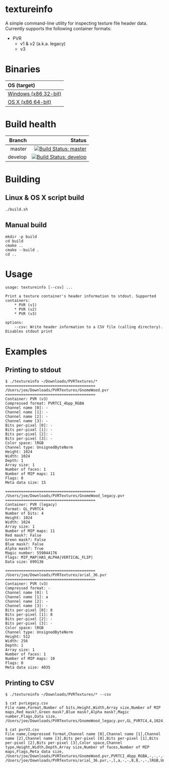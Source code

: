 # textureinfo

A simple command-line utility for inspecting texture file header data. Currently supports the following container formats:

* PVR
	* v1 & v2 (a.k.a. legacy)
	* v3

# Binaries

| OS (target) |
| :------ |
| [Windows (x86 32-bit)](https://www.dropbox.com/s/muqnxd7ezdi78le/textureinfo.exe?dl=0) |
| [OS X (x86 64-bit)](https://www.dropbox.com/s/invszufmdom2pdc/textureinfo?dl=0) |

# Build health

| Branch  | Status |
| ------: | ------:|
| master  | [![Build Status: master]](https://travis-ci.org/joedavisdev/textureinfo)  |
| develop | [![Build Status: develop]](https://travis-ci.org/joedavisdev/textureinfo) |

[Build Status: master]:https://travis-ci.org/joedavisdev/textureinfo.svg?branch=master
[Build Status: develop]:https://travis-ci.org/joedavisdev/textureinfo.svg?branch=develop

# Building

## Linux & OS X script build
````bash
./build.sh
````

## Manual build

````
mkdir -p build
cd build
cmake ..
cmake --build .
cd ..

````

# Usage

````
usage: textureinfo [--csv] ...

Print a texture container's header information to stdout. Supported containers:
	* PVR (v1)
	* PVR (v2)
	* PVR (v3)

options:
	--csv: Write header information to a CSV file (calling directory). Disables stdout print
````

# Examples

## Printing to stdout

````
$ ./textureinfo ~/Downloads/PVRTextures/*
========================================
/Users/joe/Downloads/PVRTextures/GnomeWood.pvr
========================================
Container: PVR (v3)
Compressed format: PVRTCI_4bpp_RGBA
Channel name [0]: -
Channel name [1]: -
Channel name [2]: -
Channel name [3]: -
Bits per-pixel [0]: -
Bits per-pixel [1]: -
Bits per-pixel [2]: -
Bits per-pixel [3]: -
Color space: lRGB
Channel type: UnsignedByteNorm
Height: 1024
Width: 1024
Depth: 1
Array size: 1
Number of faces: 1
Number of MIP maps: 11
Flags: 0
Meta data size: 15

========================================
/Users/joe/Downloads/PVRTextures/GnomeWood_legacy.pvr
========================================
Container: PVR (legacy)
Format: GL_PVRTC4
Number of bits: 4
Height: 1024
Width: 1024
Array size: 1
Number of MIP maps: 11
Red mask?: False
Green mask?: False
Blue mask?: False
Alpha mask?: True
Magic number: 559044176
Flags: MIP_MAP|HAS_ALPHA|VERTICAL_FLIP|
Data size: 699136

========================================
/Users/joe/Downloads/PVRTextures/arial_36.pvr
========================================
Container: PVR (v3)
Compressed format: -
Channel name [0]: l
Channel name [1]: a
Channel name [2]: -
Channel name [3]: -
Bits per-pixel [0]: 8
Bits per-pixel [1]: 8
Bits per-pixel [2]: -
Bits per-pixel [3]: -
Color space: lRGB
Channel type: UnsignedByteNorm
Height: 512
Width: 256
Depth: 1
Array size: 1
Number of faces: 1
Number of MIP maps: 10
Flags: 0
Meta data size: 4035
````

## Printing to CSV

````
$ ./textureinfo ~/Downloads/PVRTextures/* --csv
````

````
$ cat pvrLegacy.csv
File name,Format,Number of bits,Height,Width,Array size,Number of MIP maps,Red mask?,Green mask?,Blue mask?,Alpha mask?,Magic number,Flags,Data size,
/Users/joe/Downloads/PVRTextures/GnomeWood_legacy.pvr,GL_PVRTC4,4,1024,1024,1,11,False,False,False,True,559044176,MIP_MAP|HAS_ALPHA|VERTICAL_FLIP|,699136,
````

````
$ cat pvrV3.csv
File name,Compressed format,Channel name [0],Channel name [1],Channel name [2],Channel name [3],Bits per-pixel [0],Bits per-pixel [1],Bits per-pixel [2],Bits per-pixel [3],Color space,Channel type,Height,Width,Depth,Array size,Number of faces,Number of MIP maps,Flags,Meta data size,
/Users/joe/Downloads/PVRTextures/GnomeWood.pvr,PVRTCI_4bpp_RGBA,-,-,-,-,-,-,-,-,lRGB,UnsignedByteNorm,1024,1024,1,1,1,11,0,15,
/Users/joe/Downloads/PVRTextures/arial_36.pvr,-,l,a,-,-,8,8,-,-,lRGB,UnsignedByteNorm,512,256,1,1,1,10,0,4035,
````
